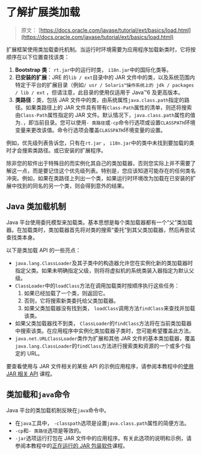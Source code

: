 # 了解扩展类加载

> 原文： [https://docs.oracle.com/javase/tutorial/ext/basics/load.html](https://docs.oracle.com/javase/tutorial/ext/basics/load.html)

扩展框架使用类加载委托机制。当运行时环境需要为应用程序加载新类时，它将按顺序在以下位置查找该类：

1.  **Bootstrap 类**： `rt.jar`中的运行时类， `i18n.jar`中的国际化类等。
2.  **已安装的扩展**：JRE 的`lib / ext`目录中的 JAR 文件中的类，以及系统范围内特定于平台的扩展目录（例如`/ usr / Solaris™操作系统上的 jdk / packages / lib / ext` ，但请注意，此目录的使用仅适用于 Java™6 及更高版本。
3.  **类路径**：类，包括 JAR 文件中的类，由系统属性`java.class.path`指定的路径。如果类路径上的 JAR 文件具有带有`Class-Path`属性的清单，则还将搜索由`Class-Path`属性指定的 JAR 文件。默认情况下，`java.class.path`属性的值为`.`，即当前目录。您可以使用`- 类路径`或`-cp`命令行选项或设置`CLASSPATH`环境变量来更改该值。命令行选项会覆盖`CLASSPATH`环境变量的设置。

例如，优先级列表告诉您，只有在`rt.jar` ， `i18n.jar`中的类中未找到要加载的类时才会搜索类路径。或已安装的扩展程序。

除非您的软件出于特殊目的而实例化其自己的类加载器，否则您实际上并不需要了解这一点，而是要记住这个优先级列表。特别是，您应该知道可能存在的任何类名冲突。例如，如果在类路径上列出一个类，如果运行时环境改为加载在已安装的扩展中找到的同名的另一个类，则会得到意外的结果。

## Java 类加载机制

Java 平台使用委托模型来加载类。基本思想是每个类加载器都有一个“父”类加载器。在加载类时，类加载器首先将对类的搜索“委托”到其父类加载器，然后再尝试查找类本身。

以下是类加载 API 的一些亮点：

*   `java.lang.ClassLoader`及其子类中的构造器允许您在实例化新的类加载器时指定父类。如果未明确指定父级，则将将虚拟机的系统类装入器指定为默认父级。
*   `ClassLoader`中的`loadClass`方法在调用加载类时按顺序执行这些任务：
    1.  如果已经加载了一个类，则返回它。
    2.  否则，它将搜索新类委托给父类加载器。
    3.  如果父类加载器没有找到类， `loadClass`调用方法`findClass`来查找并加载该类。
*   如果父类加载器找不到类， `ClassLoader`的`findClass`方法将在当前类加载器中搜索该类。在应用程序中实例化类加载器子类时，您可能希望覆盖此方法。
*   `java.net.URLClassLoader`类作为扩展和其他 JAR 文件的基本类加载器，覆盖`java.lang.ClassLoader`的`findClass`方法进行搜索类和资源的一个或多个指定的 URL。

要查看使用与 JAR 文件相关的某些 API 的示例应用程序，请参阅本教程中的[使用 JAR 相关 API](../../deployment/jar/apiindex.html) 课程。

## 类加载和`java`命令

Java 平台的类加载机制反映在`java`命令中。

*   在`java`工具中， `-classpath`选项是设置`java.class.path`属性的简便方法。
*   `-cp`和`- 类路径`选项是等效的。
*   `-jar`选项运行打包在 JAR 文件中的应用程序。有关此选项的说明和示例，请参阅本教程中的[正在运行的 JAR 包装软件](../../deployment/jar/run.html)课程。